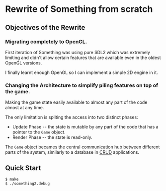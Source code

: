 # Rewrite of Something from scratch

## Objectives of the Rewrite

### Migrating completely to OpenGL.

First iteration of Something was using pure SDL2 which was extremely limiting and didn't allow certain features that are available even in the oldest OpenGL versions.

I finally learnt enough OpenGL so I can implement a simple 2D engine in it.

### Changing the Architecture to simplify piling features on top of the game.

Making the game state easily available to almost any part of the code almost at any time.

The only limitation is spliting the access into two distinct phases:
- Update Phase -- the state is mutable by any part of the code that has a pointer to the `Game` object.
- Render Phase -- the state is read-only.

The `Game` object becames the central communication hub between different parts of the system, similarly to a database in [CRUD](https://en.wikipedia.org/wiki/Create,_read,_update_and_delete) applications.

## Quick Start

```console
$ make
$ ./something2.debug
```
